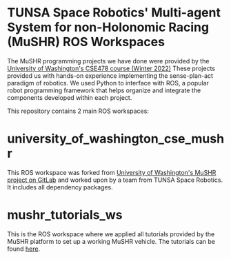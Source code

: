 # TUNSA Space Robotics' Multi-agent System for non-Holonomic Racing (MuSHR) ROS Workspaces

The MuSHR programming projects we have done were provided by the [University of Washington's CSE478 course (Winter 2022)](https://courses.cs.washington.edu/courses/cse478/22wi/projects/)
These projects provided us with hands-on experience implementing the sense-plan-act paradigm of robotics. We used Python to interface with ROS, a popular robot programming framework that helps organize and integrate the components developed within each project.

This repository contains 2 main ROS workspaces:

# university_of_washington_cse_mushr

This ROS workspace was forked from [University of Washington's MuSHR project on GitLab](https://gitlab.cs.washington.edu/cse478/21sp/mushr478) and worked upon by a team from TUNSA Space Robotics. It includes all dependency packages.

# mushr_tutorials_ws
This is the ROS workspace where we applied all tutorials provided by the MuSHR platform to set up a working MuSHR vehicle. The tutorials can be found [here](https://mushr.io/tutorials/).
